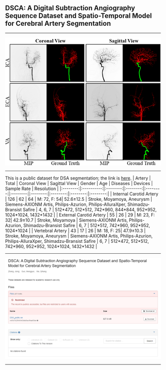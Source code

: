 ## DSCA: A Digital Subtraction Angiography Sequence Dataset and Spatio-Temporal Model for Cerebral Artery Segmentation
****
![image](https://github.com/jiongzhang-john/DSCA/blob/main/images/label.png)
****
This is a public dataset for DSA segmentation; the link is [here](https://zenodo.org/records/11255024).
| Artery | Total | Coronal View | Sagittal View | Gender | Age | Diseases | Devices | Sample Rate | Resolution |
|:--------:|:----------:|:--------:|:--------:|:--------:|:--------:|:--------:|:--------:|:--------:|:--------:|
| Internal Carotid Artery | 126 | 62 | 64   | M: 72, F: 54| 52.6&plusmn;12.5    | Stroke, Moyamoya, Aneurysm      | Siemens-AXIONM Artis, Philips-Azurion, Philips-AlluraXper, Shimadzu-Bransist Safire       | 4, 6, 7      | 512\*472, 512\*512, 742\*960, 844\*844, 952\*952, 1024\*1024, 1432\*1432        | 
| External Carotid Artery | 55  | 26 | 29   | M: 23, F: 32| 42.9&plusmn;10.7    | Stroke, Moyamoya      | Siemens-AXIONM Artis, Philips-Azurion, Shimadzu-Bransist Safire      | 6, 7      | 512\*512, 742\*960, 952\*952, 1024\*1024        | 
| Vertebral Artery        | 43  | 17 | 26   | M: 18, F: 25| 47.9&plusmn;10.3    | Stroke, Moyamoya, Aneurysm      | Siemens-AXIONM Artis, Philips-Azurion, Philips-AlluraXper, Shimadzu-Bransist Safire       | 6, 7      | 512\*472, 512\*512, 742\*960, 952\*952, 1024\*1024, 1432\*1432        | 

****
![image](https://github.com/jiongzhang-john/DSCA/blob/main/images/link_.png)
****
